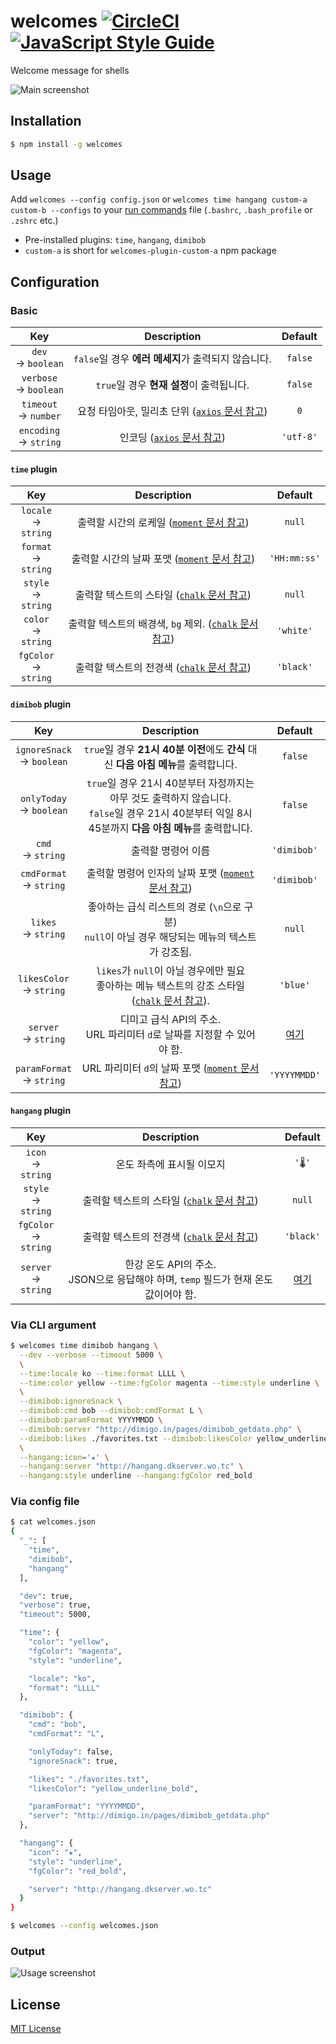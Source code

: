 # welcomes [![CircleCI]](https://circleci.com/gh/ChalkPE/welcomes) [![JavaScript Style Guide]](https://standardjs.com)
Welcome message for shells

![Main screenshot]

## Installation
```bash
$ npm install -g welcomes
```

## Usage
Add `welcomes --config config.json`
or `welcomes time hangang custom-a custom-b --configs`
to your [run commands](https://en.wikipedia.org/wiki/Run_commands) file (`.bashrc`, `.bash_profile` or `.zshrc` etc.)

* Pre-installed plugins: `time`, `hangang`, `dimibob`
* `custom-a` is short for `welcomes-plugin-custom-a` npm package

## Configuration

### Basic

| Key | Description | Default |
| :---: |  :-------: | :---: |
| `dev` <br> -> `boolean` | `false`일 경우 **에러 메세지**가 출력되지 않습니다. | `false` |
| `verbose` <br> -> `boolean` | `true`일 경우 **현재 설정**이 출력됩니다. | `false` |
| `timeout` <br> -> `number` | 요청 타임아웃, 밀리초 단위 ([`axios` 문서 참고](https://github.com/mzabriskie/axios#request-config)) | `0` |
| `encoding` <br> -> `string` | 인코딩 ([`axios` 문서 참고](https://github.com/mzabriskie/axios#request-config)) | `'utf-8'` |

#### `time` plugin
| Key | Description | Default |
| :---: |  :-------: | :---: |
| `locale` <br> -> `string` | 출력할 시간의 로케일 ([`moment` 문서 참고](http://momentjs.com/docs/#/i18n/)) | `null` |
| `format` <br> -> `string` | 출력할 시간의 날짜 포맷 ([`moment` 문서 참고][Moment format]) | `'HH:mm:ss'` |
| `style` <br> -> `string` | 출력할 텍스트의 스타일 ([`chalk` 문서 참고](https://github.com/chalk/chalk#modifiers)) | `null` |
| `color` <br> -> `string` | 출력할 텍스트의 배경색, `bg` 제외. ([`chalk` 문서 참고](https://github.com/chalk/chalk#background-colors)) | `'white'` |
| `fgColor` <br> -> `string` | 출력할 텍스트의 전경색 ([`chalk` 문서 참고](https://github.com/chalk/chalk#colors)) | `'black'` |

#### `dimibob` plugin
| Key | Description | Default |
| :---: |  :-------: | :---: |
| `ignoreSnack` <br> -> `boolean` | `true`일 경우 **21시 40분 이전**에도 **간식** 대신 **다음 아침 메뉴**를 출력합니다. | `false` |
| `onlyToday` <br> -> `boolean` | `true`일 경우 21시 40분부터 자정까지는 아무 것도 출력하지 않습니다. <br> `false`일 경우 21시 40분부터 익일 8시 45분까지 **다음 아침 메뉴**를 출력합니다. | `false` |
| `cmd` <br> -> `string` | 출력할 명령어 이름 | `'dimibob'` |
| `cmdFormat` <br> -> `string` | 출력할 명령어 인자의 날짜 포맷 ([`moment` 문서 참고][Moment format]) | `'dimibob'` |
| `likes` <br> -> `string` | 좋아하는 급식 리스트의 경로 (`\n`으로 구분) <br> `null`이 아닐 경우 해당되는 메뉴의 텍스트가 강조됨. | `null` |
| `likesColor` <br> -> `string` | `likes`가 `null`이 아닐 경우에만 필요 <br> 좋아하는 메뉴 텍스트의 강조 스타일 ([`chalk` 문서 참고][Chalk styles]). | `'blue'` |
| `server` <br> -> `string` | 디미고 급식 API의 주소. <br> URL 파리미터 `d`로 날짜를 지정할 수 있어야 함. | [여기][Dimibob server] |
| `paramFormat` <br> -> `string` | URL 파리미터 `d`의 날짜 포맷 ([`moment` 문서 참고][Moment format]) | `'YYYYMMDD'` |

#### `hangang` plugin
| Key | Description | Default |
| :---: |  :-------: | :---: |
| `icon` <br> -> `string` | 온도 좌측에 표시될 이모지 | `'🌡'` |
| `style` <br> -> `string` | 출력할 텍스트의 스타일 ([`chalk` 문서 참고][Chalk styles]) | `null` |
| `fgColor` <br> -> `string` | 출력할 텍스트의 전경색 ([`chalk` 문서 참고](https://github.com/chalk/chalk#colors)) | `'black'` |
| `server` <br> -> `string` | 한강 온도 API의 주소. <br> JSON으로 응답해야 하며, `temp` 필드가 현재 온도 값이어야 함. | [여기][Hangang server] |

### Via CLI argument
```bash
$ welcomes time dimibob hangang \
  --dev --verbose --timeout 5000 \
  \
  --time:locale ko --time:format LLLL \
  --time:color yellow --time:fgColor magenta --time:style underline \
  \
  --dimibob:ignoreSnack \
  --dimibob:cmd bob --dimibob:cmdFormat L \
  --dimibob:paramFormat YYYYMMDD \
  --dimibob:server "http://dimigo.in/pages/dimibob_getdata.php" \
  --dimibob:likes ./favorites.txt --dimibob:likesColor yellow_underline_bold \
  \
  --hangang:icon='★' \
  --hangang:server "http://hangang.dkserver.wo.tc" \
  --hangang:style underline --hangang:fgColor red_bold
```

### Via config file
```bash
$ cat welcomes.json
{
  "_": [
    "time",
    "dimibob",
    "hangang"
  ],

  "dev": true,
  "verbose": true,
  "timeout": 5000,

  "time": {
    "color": "yellow",
    "fgColor": "magenta",
    "style": "underline",

    "locale": "ko",
    "format": "LLLL"
  },

  "dimibob": {
    "cmd": "bob",
    "cmdFormat": "L",

    "onlyToday": false,
    "ignoreSnack": true,

    "likes": "./favorites.txt",
    "likesColor": "yellow_underline_bold",

    "paramFormat": "YYYYMMDD",
    "server": "http://dimigo.in/pages/dimibob_getdata.php"
  },

  "hangang": {
    "icon": "★",
    "style": "underline",
    "fgColor": "red_bold",

    "server": "http://hangang.dkserver.wo.tc"
  }
}

$ welcomes --config welcomes.json
```

### Output
![Usage screenshot]

## License
[MIT License](LICENSE)

[Chalk styles]: https://github.com/chalk/chalk#styles
[Moment format]: http://momentjs.com/docs/#/displaying/format/
[Dimibob server]: http://dimigo.in/pages/dimibob_getdata.php
[Hangang server]: http://hangang.dkserver.wo.tc


[Main screenshot]: http://i.imgur.com/Yu9YI4k.png
[Usage screenshot]: http://i.imgur.com/sFkgZSh.png
[CircleCI]: https://circleci.com/gh/ChalkPE/welcomes.svg?style=svg
[JavaScript Style Guide]: https://img.shields.io/badge/code_style-standard-brightgreen.svg

